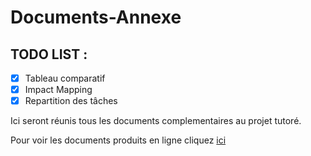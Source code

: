 # Documents-Annexe

## TODO LIST :
- [x] Tableau comparatif
- [x] Impact Mapping
- [x] Repartition des tâches

Ici seront réunis tous les documents complementaires au projet tutoré.



Pour voir les documents produits en ligne cliquez
<a href="https://projet-neunoeuil.github.io/Documents-Annexe/Neunoeil/">ici</a>

